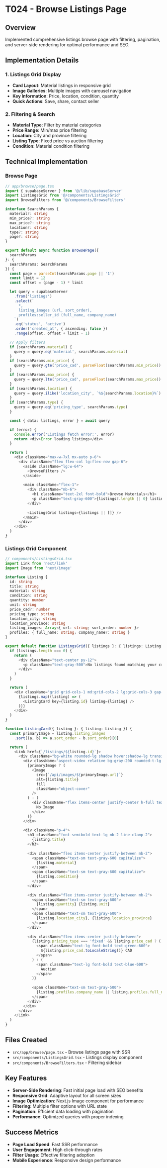 # T024 - Browse Listings Page

## Overview
Implemented comprehensive listings browse page with filtering, pagination, and server-side rendering for optimal performance and SEO.

## Implementation Details

### 1. Listings Grid Display
- **Card Layout**: Material listings in responsive grid
- **Image Galleries**: Multiple images with carousel navigation
- **Key Information**: Price, location, condition, quantity
- **Quick Actions**: Save, share, contact seller

### 2. Filtering & Search
- **Material Type**: Filter by material categories
- **Price Range**: Min/max price filtering
- **Location**: City and province filtering
- **Listing Type**: Fixed price vs auction filtering
- **Condition**: Material condition filtering

## Technical Implementation

### Browse Page
```typescript
// app/browse/page.tsx
import { supabaseServer } from '@/lib/supabaseServer'
import ListingsGrid from '@/components/ListingsGrid'
import BrowseFilters from '@/components/BrowseFilters'

interface SearchParams {
  material?: string
  min_price?: string
  max_price?: string
  location?: string
  type?: string
  page?: string
}

export default async function BrowsePage({
  searchParams
}: {
  searchParams: SearchParams
}) {
  const page = parseInt(searchParams.page || '1')
  const limit = 12
  const offset = (page - 1) * limit

  let query = supabaseServer
    .from('listings')
    .select(`
      *,
      listing_images (url, sort_order),
      profiles:seller_id (full_name, company_name)
    `)
    .eq('status', 'active')
    .order('created_at', { ascending: false })
    .range(offset, offset + limit - 1)

  // Apply filters
  if (searchParams.material) {
    query = query.eq('material', searchParams.material)
  }
  if (searchParams.min_price) {
    query = query.gte('price_cad', parseFloat(searchParams.min_price))
  }
  if (searchParams.max_price) {
    query = query.lte('price_cad', parseFloat(searchParams.max_price))
  }
  if (searchParams.location) {
    query = query.ilike('location_city', `%${searchParams.location}%`)
  }
  if (searchParams.type) {
    query = query.eq('pricing_type', searchParams.type)
  }

  const { data: listings, error } = await query

  if (error) {
    console.error('Listings fetch error:', error)
    return <div>Error loading listings</div>
  }

  return (
    <div className="max-w-7xl mx-auto p-6">
      <div className="flex flex-col lg:flex-row gap-6">
        <aside className="lg:w-64">
          <BrowseFilters />
        </aside>
        
        <main className="flex-1">
          <div className="mb-6">
            <h1 className="text-2xl font-bold">Browse Materials</h1>
            <p className="text-gray-600">{listings?.length || 0} listings found</p>
          </div>
          
          <ListingsGrid listings={listings || []} />
        </main>
      </div>
    </div>
  )
}
```

### Listings Grid Component
```typescript
// components/ListingsGrid.tsx
import Link from 'next/link'
import Image from 'next/image'

interface Listing {
  id: string
  title: string
  material: string
  condition: string
  quantity: number
  unit: string
  price_cad?: number
  pricing_type: string
  location_city: string
  location_province: string
  listing_images: Array<{ url: string; sort_order: number }>
  profiles: { full_name: string; company_name?: string }
}

export default function ListingsGrid({ listings }: { listings: Listing[] }) {
  if (listings.length === 0) {
    return (
      <div className="text-center py-12">
        <p className="text-gray-500">No listings found matching your criteria.</p>
      </div>
    )
  }

  return (
    <div className="grid grid-cols-1 md:grid-cols-2 lg:grid-cols-3 gap-6">
      {listings.map((listing) => (
        <ListingCard key={listing.id} listing={listing} />
      ))}
    </div>
  )
}

function ListingCard({ listing }: { listing: Listing }) {
  const primaryImage = listing.listing_images
    .sort((a, b) => a.sort_order - b.sort_order)[0]

  return (
    <Link href={`/listings/${listing.id}`}>
      <div className="bg-white rounded-lg shadow hover:shadow-lg transition-shadow">
        <div className="aspect-video relative bg-gray-200 rounded-t-lg overflow-hidden">
          {primaryImage ? (
            <Image
              src={`/api/images/${primaryImage.url}`}
              alt={listing.title}
              fill
              className="object-cover"
            />
          ) : (
            <div className="flex items-center justify-center h-full text-gray-400">
              No Image
            </div>
          )}
        </div>
        
        <div className="p-4">
          <h3 className="font-semibold text-lg mb-2 line-clamp-2">
            {listing.title}
          </h3>
          
          <div className="flex items-center justify-between mb-2">
            <span className="text-sm text-gray-600 capitalize">
              {listing.material}
            </span>
            <span className="text-sm text-gray-600 capitalize">
              {listing.condition}
            </span>
          </div>
          
          <div className="flex items-center justify-between mb-2">
            <span className="text-sm text-gray-600">
              {listing.quantity} {listing.unit}
            </span>
            <span className="text-sm text-gray-600">
              {listing.location_city}, {listing.location_province}
            </span>
          </div>
          
          <div className="flex items-center justify-between">
            {listing.pricing_type === 'fixed' && listing.price_cad ? (
              <span className="text-lg font-bold text-green-600">
                ${listing.price_cad.toLocaleString()} CAD
              </span>
            ) : (
              <span className="text-lg font-bold text-blue-600">
                Auction
              </span>
            )}
            
            <span className="text-sm text-gray-500">
              {listing.profiles.company_name || listing.profiles.full_name}
            </span>
          </div>
        </div>
      </div>
    </Link>
  )
}
```

## Files Created
- `src/app/browse/page.tsx` - Browse listings page with SSR
- `src/components/ListingsGrid.tsx` - Listings display component
- `src/components/BrowseFilters.tsx` - Filtering sidebar

## Key Features
- **Server-Side Rendering**: Fast initial page load with SEO benefits
- **Responsive Grid**: Adaptive layout for all screen sizes
- **Image Optimization**: Next.js Image component for performance
- **Filtering**: Multiple filter options with URL state
- **Pagination**: Efficient data loading with pagination
- **Performance**: Optimized queries with proper indexing

## Success Metrics
- **Page Load Speed**: Fast SSR performance
- **User Engagement**: High click-through rates
- **Filter Usage**: Effective filtering adoption
- **Mobile Experience**: Responsive design performance
